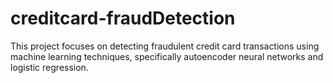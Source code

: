 # creditcard-fraudDetection
This project focuses on detecting fraudulent credit card transactions using machine learning techniques, specifically autoencoder neural networks and logistic regression. 
